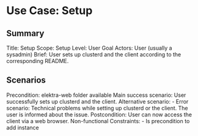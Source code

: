 # Use Case: Setup

## Summary

Title: Setup
Scope: Setup
Level: User Goal
Actors: User (usually a sysadmin)
Brief: User sets up clusterd and the client according to the corresponding README.

## Scenarios

Precondition: elektra-web folder available
Main success scenario: User successfully sets up clusterd and the client.
Alternative scenario: -
Error scenario: Technical problems while setting up clusterd or the client. The user is informed about the issue.
Postcondition: User can now access the client via a web browser.
Non-functional Constraints:
	- Is precondition to add instance

